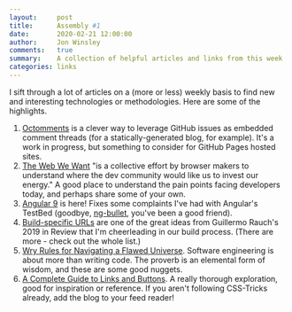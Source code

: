 ```yaml
---
layout:     post
title:      Assembly #1
date:       2020-02-21 12:00:00
author:     Jon Winsley
comments:   true
summary:    A collection of helpful articles and links from this week
categories: links
---
```


I sift through a lot of articles on a (more or less) weekly basis to find new and interesting technologies or methodologies. Here are some of the highlights.

1. [Octomments](https://ocs.now.sh/) is a clever way to leverage GitHub issues as embedded comment threads (for a statically-generated blog, for example). It's a work in progress, but something to consider for GitHub Pages hosted sites.
2. [The Web We Want](https://webwewant.fyi/) "is a collective effort by browser makers to understand where the dev community would like us to invest our energy." A good place to understand the pain points facing developers today, and perhaps share some of your own.
3. [Angular 9](https://blog.angular.io/version-9-of-angular-now-available-project-ivy-has-arrived-23c97b63cfa3) is here! Fixes some complaints I've had with Angular's TestBed (goodbye, [ng-bullet](https://www.npmjs.com/package/ng-bullet), you've been a good friend).
4. [Build-specific URLs](https://rauchg.com/2020/2019-in-review#testing-the-jamstack) are one of the great ideas from Guillermo Rauch's 2019 in Review that I'm cheerleading in our build process. (There are more - check out the whole list.)
5. [Wry Rules for Navigating a Flawed Universe](https://www.artofmanliness.com/articles/wry-rules-for-navigating-a-flawed-universe/). Software engineering is about more than writing code. The proverb is an elemental form of wisdom, and these are some good nuggets.
6. [A Complete Guide to Links and Buttons](https://css-tricks.com/a-complete-guide-to-links-and-buttons/). A really thorough exploration, good for inspiration or reference. If you aren't following CSS-Tricks already, add the blog to your feed reader! 
